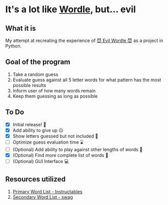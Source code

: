 # It's a lot like [Wordle](https://www.powerlanguage.co.uk/wordle/), but... evil

## What it is
My attempt at recreating the experience of [:smiling_imp: Evil Wordle :smiling_imp:](https://swag.github.io/evil-wordle/) as a project in Python.


## Goal of the program

1. Take a random guess
2. Evaluate guess against all 5 letter words for what pattern has the most possible results
3. Inform user of how many words remain
4. Keep them guessing as long as possible

## To Do
- [X] Initial release! :sparkler:
- [X] Add ability to give up :confounded:
- [X] Show letters guessed but not included :page_with_curl:
- [ ] Optimize guess evaluation time :hourglass:
- [ ] \(Optional) Add ability to play against other lengths of words :straight_ruler:
- [X] \(Optional) Find more complete list of words :closed_book:
- [ ] \(Optional) GUI Interface  :computer:

## Resources utilized
1. [Primary Word List - Instructables](https://content.instructables.com/ORIG/FLU/YE8L/H82UHPR8/FLUYE8LH82UHPR8.tx)
2. [Secondary Word List - swag](https://github.com/swag/swag.github.io/blob/master/evil-wordle/js/wordlists.js)

<!--[Format Guideline](https://docs.github.com/en/github/writing-on-github/getting-started-with-writing-and-formatting-on-github/basic-writing-and-formatting-syntax)-->